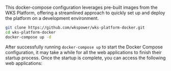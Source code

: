 This docker-compose configuration leverages pre-built images from the WKS Platform, offering a streamlined approach to quickly set up and deploy the platform on a development environment.

```bash
git clone https://github.com/wkspower/wks-platform-docker.git
cd wks-platform-docker
docker-compose up -d
```

After successfully running `docker-compose up` to start the Docker Compose configuration, it may take a while for all the web applications to finish their startup process. Once the startup is complete, you can access the following web applications:
